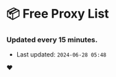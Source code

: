 # :package: Free Proxy List
### Updated every 15 minutes.

- Last updated: `2024-06-28 05:48`

:heart:
